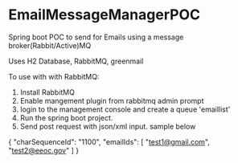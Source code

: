 # EmailMessageManagerPOC
Spring boot POC to send for Emails using a message broker(Rabbit/Active)MQ

Uses H2 Database, RabbitMQ, greenmail


To use with with RabbitMQ:

1. Install RabbitMQ
2. Enable mangement plugin from rabbitmq admin prompt
3. login to the management console and create a queue 'emaillist'
4. Run the spring boot project.
5. Send post request with json/xml input. sample below

{
   "charSequenceId": "1100",
   "emailIds": [
      "test1@gmail.com",
      "test2@eeoc.gov"
   ]
}
